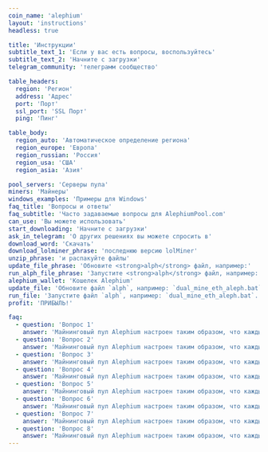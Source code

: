 ```yaml
---
coin_name: 'alephium'
layout: 'instructions'
headless: true

title: 'Инструкции'
subtitle_text_1: 'Если у вас есть вопросы, воспользуйтесь'
subtitle_text_2: 'Начните с загрузки'
telegram_community: 'телеграмм сообщество'

table_headers:
  region: 'Регион'
  address: 'Адрес'
  port: 'Порт'
  ssl_port: 'SSL Порт'
  ping: 'Пинг'

table_body:
  region_auto: 'Автоматическое определение региона'
  region_europe: 'Европа'
  region_russian: 'Россия'
  region_usa: 'США'
  region_asia: 'Азия'

pool_servers: 'Серверы пула'
miners: 'Майнеры'
windows_examples: 'Примеры для Windows'
faq_title: 'Вопросы и ответы'
faq_subtitle: 'Часто задаваемые вопросы для AlephiumPool.com'
can_use: 'Вы можете использовать'
start_downloading: 'Начните с загрузки'
ask_in_telegram: 'О других решениях вы можете спросить в'
download_word: 'Скачать'
download_lolminer_phrase: 'последнюю версию lolMiner'
unzip_phrase: 'и распакуйте файлы'
update_file_phrase: 'Обновите <strong>alph</strong> файл, например:'
run_alph_file_phrase: 'Запустите <strong>alph</strong> файл, например:'
alephium_wallet: 'Кошелек Alephium'
update_file: 'Обновите файл `alph`, например: `dual_mine_eth_aleph.bat`.'
run_file: 'Запустите файл `alph`, например: `dual_mine_eth_aleph.bat`.'
profit: 'ПРИБЫЛЬ!'

faq:
  - question: 'Вопрос 1'
    answer: 'Майнинговый пул Alephium настроен таким образом, что каждый майнер работает независимо от других. Награда за блок идет только тому майнеру, который его нашел, другие ничего не получают. Время поиска блока зависит от вашего хешрейта и удачи.'
  - question: 'Вопрос 2'
    answer: 'Майнинговый пул Alephium настроен таким образом, что каждый майнер работает независимо от других. Награда за блок идет только тому майнеру, который его нашел, другие ничего не получают. Время поиска блока зависит от вашего хешрейта и удачи.'
  - question: 'Вопрос 3'
    answer: 'Майнинговый пул Alephium настроен таким образом, что каждый майнер работает независимо от других. Награда за блок идет только тому майнеру, который его нашел, другие ничего не получают. Время поиска блока зависит от вашего хешрейта и удачи.'
  - question: 'Вопрос 4'
    answer: 'Майнинговый пул Alephium настроен таким образом, что каждый майнер работает независимо от других. Награда за блок идет только тому майнеру, который его нашел, другие ничего не получают. Время поиска блока зависит от вашего хешрейта и удачи.'
  - question: 'Вопрос 5'
    answer: 'Майнинговый пул Alephium настроен таким образом, что каждый майнер работает независимо от других. Награда за блок идет только тому майнеру, который его нашел, другие ничего не получают. Время поиска блока зависит от вашего хешрейта и удачи.'
  - question: 'Вопрос 6'
    answer: 'Майнинговый пул Alephium настроен таким образом, что каждый майнер работает независимо от других. Награда за блок идет только тому майнеру, который его нашел, другие ничего не получают. Время поиска блока зависит от вашего хешрейта и удачи.'
  - question: 'Вопрос 7'
    answer: 'Майнинговый пул Alephium настроен таким образом, что каждый майнер работает независимо от других. Награда за блок идет только тому майнеру, который его нашел, другие ничего не получают. Время поиска блока зависит от вашего хешрейта и удачи.'
  - question: 'Вопрос 8'
    answer: 'Майнинговый пул Alephium настроен таким образом, что каждый майнер работает независимо от других. Награда за блок идет только тому майнеру, который его нашел, другие ничего не получают. Время поиска блока зависит от вашего хешрейта и удачи.'
---
```

